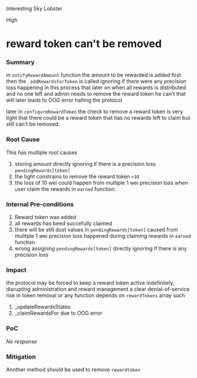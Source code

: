 Interesting Sky Lobster

High

# reward token can't be removed

### Summary

in `notifyRewardAmount` function the amount to be rewarded is added first then the `_addRewardsForToken` is called ignoring if there were any precision loss happening in this process that later on when all rewards is distributed and no one left and admin needs to remove the reward token he can't that will later leads to OOG error halting the protocol

later in `configureRewardToken` the check to remove a reward token is very tight that there could be a reward token that has no rewards left to claim but still can't be removed.


### Root Cause

This has multiple root causes
1. storing amount directly ignoring if there is a precision loss `pendingRewards[token]`
2. the tight constrains to remove the reward token `>10` 
3. the loss of 10 wei could happen from multiple 1 wei precision loss when user claim the rewards in `earned` function.


### Internal Pre-conditions

1. Reward token was added 
2. all rewards has beed succefully claimed
3. there will be still dust values in `pendingRewards[token]` caused from mulitple 1 wei precision loss happened during claiming rewards in `earned` function
4. wrong assigning `pendingRewards[token]` directly ignoring if there is any precision loss


### Impact

the protocol may be forced to keep a reward token active indefinitely, disrupting administration and reward management a clear denial-of-service risk in token removal or any function depends on `rewardTokens` array such 
1. _updateRewardsStates
2. _claimRewardsFor
due to OOG error


### PoC

_No response_

### Mitigation

Another method should be used to remove `rewardtoken`